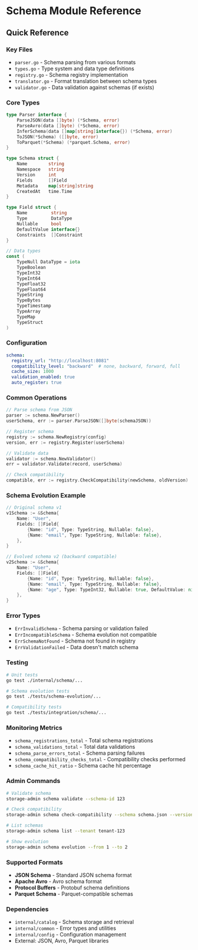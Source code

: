 # Schema Module Reference

## Quick Reference

### Key Files
- `parser.go` - Schema parsing from various formats
- `types.go` - Type system and data type definitions
- `registry.go` - Schema registry implementation
- `translator.go` - Format translation between schema types
- `validator.go` - Data validation against schemas (if exists)

### Core Types
```go
type Parser interface {
    ParseJSON(data []byte) (*Schema, error)
    ParseAvro(data []byte) (*Schema, error)
    InferSchema(data []map[string]interface{}) (*Schema, error)
    ToJSON(*Schema) ([]byte, error)
    ToParquet(*Schema) (*parquet.Schema, error)
}

type Schema struct {
    Name        string
    Namespace   string
    Version     int
    Fields      []Field
    Metadata    map[string]string
    CreatedAt   time.Time
}

type Field struct {
    Name         string
    Type         DataType
    Nullable     bool
    DefaultValue interface{}
    Constraints  []Constraint
}

// Data types
const (
    TypeNull DataType = iota
    TypeBoolean
    TypeInt32
    TypeInt64
    TypeFloat32
    TypeFloat64
    TypeString
    TypeBytes
    TypeTimestamp
    TypeArray
    TypeMap
    TypeStruct
)
```

### Configuration
```yaml
schema:
  registry_url: "http://localhost:8081"
  compatibility_level: "backward"  # none, backward, forward, full
  cache_size: 1000
  validation_enabled: true
  auto_register: true
```

### Common Operations
```go
// Parse schema from JSON
parser := schema.NewParser()
userSchema, err := parser.ParseJSON([]byte(schemaJSON))

// Register schema
registry := schema.NewRegistry(config)
version, err := registry.Register(userSchema)

// Validate data
validator := schema.NewValidator()
err = validator.Validate(record, userSchema)

// Check compatibility
compatible, err := registry.CheckCompatibility(newSchema, oldVersion)
```

### Schema Evolution Example
```go
// Original schema v1
v1Schema := &Schema{
    Name: "User",
    Fields: []Field{
        {Name: "id", Type: TypeString, Nullable: false},
        {Name: "email", Type: TypeString, Nullable: false},
    },
}

// Evolved schema v2 (backward compatible)
v2Schema := &Schema{
    Name: "User",
    Fields: []Field{
        {Name: "id", Type: TypeString, Nullable: false},
        {Name: "email", Type: TypeString, Nullable: false},
        {Name: "age", Type: TypeInt32, Nullable: true, DefaultValue: nil},
    },
}
```

### Error Types
- `ErrInvalidSchema` - Schema parsing or validation failed
- `ErrIncompatibleSchema` - Schema evolution not compatible
- `ErrSchemaNotFound` - Schema not found in registry
- `ErrValidationFailed` - Data doesn't match schema

### Testing
```bash
# Unit tests
go test ./internal/schema/...

# Schema evolution tests
go test ./tests/schema-evolution/...

# Compatibility tests
go test ./tests/integration/schema/...
```

### Monitoring Metrics
- `schema_registrations_total` - Total schema registrations
- `schema_validations_total` - Total data validations
- `schema_parse_errors_total` - Schema parsing failures
- `schema_compatibility_checks_total` - Compatibility checks performed
- `schema_cache_hit_ratio` - Schema cache hit percentage

### Admin Commands
```bash
# Validate schema
storage-admin schema validate --schema-id 123

# Check compatibility
storage-admin schema check-compatibility --schema schema.json --version 1

# List schemas
storage-admin schema list --tenant tenant-123

# Show evolution
storage-admin schema evolution --from 1 --to 2
```

### Supported Formats
- **JSON Schema** - Standard JSON schema format
- **Apache Avro** - Avro schema format
- **Protocol Buffers** - Protobuf schema definitions
- **Parquet Schema** - Parquet-compatible schemas

### Dependencies
- `internal/catalog` - Schema storage and retrieval
- `internal/common` - Error types and utilities
- `internal/config` - Configuration management
- External: JSON, Avro, Parquet libraries
